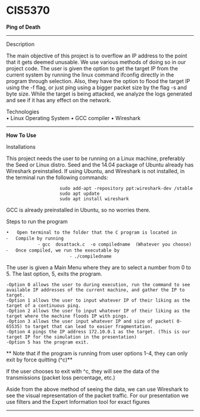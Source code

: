 # CIS5370
<b>Ping of Death</b> 

______________________________________________________________________________________

Description

The main objective of this project is to overflow an IP address to the point that it gets deemed unusable. We use various methods of doing so in our project code. The user is given the option to get the target IP from the current system by running the linux command ifconfig directly in the program through selection. Also, they have the option to flood the target IP using the -f flag, or just ping using a bigger packet size by the flag -s and byte size.  While the target is being attacked, we analyze the logs generated and see if it has any effect on the network.

Technologies
<br>
	•		Linux Operating System 
	•	           GCC compiler
	•	           Wireshark 

______________________________________________________________________________________

<b>How To Use</b>

Installations

This project needs the user to be running on a Linux machine, preferably the Seed or Linux distro. Seed and the 14.04 package of Ubuntu already has Wireshark preinstalled. If using Ubuntu, and Wireshark is not installed, in the terminal run the following commands:

						sudo add-apt -repository ppt:wireshark-dev /stable
						sudo apt update
						sudo apt install wireshark 

GCC is already preinstalled in Ubuntu, so no worries there.

Steps to run the program 


	•	Open terminal to the folder that the C program is located in
	⁃	Compile by running
				⁃ gcc  dosattack.c  -o compiledname  (Whatever you choose)
	⁃	Once compiled, we run the executable by
	                        ⁃ ./compiledname

The user is given a Main Menu where they are to select a number from 0 to 5. The last option, 5, exits the program.
	
	-Option 0 allows the user to during execution, run the command to see available IP addresses of the current machine, and gather the IP to target.
	-Option 1 allows the user to input whatever IP of their liking as the target of a continuous ping.
	-Option 2 allows the user to input whatever IP of their liking as the target where the machine floods IP with pings.
	-Option 3 allows the user input whatever IP and size of packet( 0-65535) to target that can lead to easier fragmentation.
	-Option 4 pings the IP address 172.10.0.1 as the target. (This is our target IP for the simulation in the presentation)
	-Option 5 has the program exit.

** Note that if the program is running from user options 1-4, they can only exit by force quitting (^c)**

If the user chooses to exit with  ^c,  they will see the data of the transmissions (packet loss percentage, etc.)

Aside from the above method of seeing the data, we can use Wireshark to see the visual representation of the packet traffic.  For our presentation we use filters and the Expert Information tool for exact figures

___________________________________________________________________________________________




